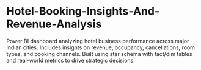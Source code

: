 # Hotel-Booking-Insights-And-Revenue-Analysis
Power BI dashboard analyzing hotel business performance across major Indian cities. Includes insights on revenue, occupancy, cancellations, room types, and booking channels. Built using star schema with fact/dim tables and real-world metrics to drive strategic decisions.
